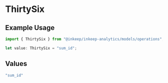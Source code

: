 # ThirtySix

## Example Usage

```typescript
import { ThirtySix } from "@inkeep/inkeep-analytics/models/operations";

let value: ThirtySix = "sum_id";
```

## Values

```typescript
"sum_id"
```